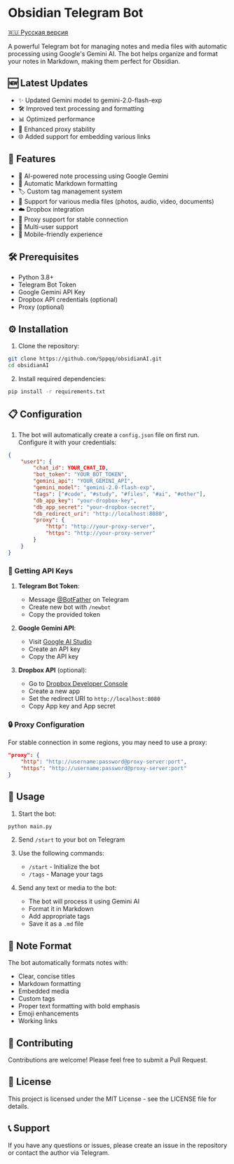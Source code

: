 # Obsidian Telegram Bot

[🇷🇺 Русская версия](README_RU.md)

A powerful Telegram bot for managing notes and media files with automatic processing using Google's Gemini AI. The bot helps organize and format your notes in Markdown, making them perfect for Obsidian.

## 🆕 Latest Updates

- ✨ Updated Gemini model to gemini-2.0-flash-exp
- 🛠️ Improved text processing and formatting
- 📊 Optimized performance
- 🔄 Enhanced proxy stability
- 🌐 Added support for embedding various links

## 🌟 Features

- 🤖 AI-powered note processing using Google Gemini
- 📝 Automatic Markdown formatting
- 🏷️ Custom tag management system
- 📸 Support for various media files (photos, audio, video, documents)
- ☁️ Dropbox integration
- 🔄 Proxy support for stable connection
- 👥 Multi-user support
- 📱 Mobile-friendly experience

## 🛠️ Prerequisites

- Python 3.8+
- Telegram Bot Token
- Google Gemini API Key
- Dropbox API credentials (optional)
- Proxy (optional)

## ⚙️ Installation

1. Clone the repository:
```bash
git clone https://github.com/Sppqq/obsidianAI.git
cd obsidianAI
```

2. Install required dependencies:
```bash
pip install -r requirements.txt
```

## 📋 Configuration

1. The bot will automatically create a `config.json` file on first run. Configure it with your credentials:

```json
{
    "user1": {
        "chat_id": YOUR_CHAT_ID,
        "bot_token": "YOUR_BOT_TOKEN",
        "gemini_api": "YOUR_GEMINI_API",
        "gemini_model": "gemini-2.0-flash-exp",
        "tags": ["#code", "#study", "#files", "#ai", "#other"],
        "db_app_key": "your-dropbox-key",
        "db_app_secret": "your-dropbox-secret",
        "db_redirect_uri": "http://localhost:8080",
        "proxy": {
            "http": "http://your-proxy-server",
            "https": "http://your-proxy-server"
        }
    }
}
```

### 🔑 Getting API Keys

1. **Telegram Bot Token**:
   - Message [@BotFather](https://t.me/BotFather) on Telegram
   - Create new bot with `/newbot`
   - Copy the provided token

2. **Google Gemini API**:
   - Visit [Google AI Studio](https://makersuite.google.com/app/apikey)
   - Create an API key
   - Copy the API key

3. **Dropbox API** (optional):
   - Go to [Dropbox Developer Console](https://www.dropbox.com/developers/apps)
   - Create a new app
   - Set the redirect URI to `http://localhost:8080`
   - Copy App key and App secret

### 🔒 Proxy Configuration

For stable connection in some regions, you may need to use a proxy:

```json
"proxy": {
    "http": "http://username:password@proxy-server:port",
    "https": "http://username:password@proxy-server:port"
}
```

## 🚀 Usage

1. Start the bot:
```bash
python main.py
```

2. Send `/start` to your bot on Telegram

3. Use the following commands:
   - `/start` - Initialize the bot
   - `/tags` - Manage your tags

4. Send any text or media to the bot:
   - The bot will process it using Gemini AI
   - Format it in Markdown
   - Add appropriate tags
   - Save it as a `.md` file

## 📝 Note Format

The bot automatically formats notes with:
- Clear, concise titles
- Markdown formatting
- Embedded media
- Custom tags
- Proper text formatting with bold emphasis
- Emoji enhancements
- Working links

## 🤝 Contributing

Contributions are welcome! Please feel free to submit a Pull Request.

## 📄 License

This project is licensed under the MIT License - see the LICENSE file for details.

## 📞 Support

If you have any questions or issues, please create an issue in the repository or contact the author via Telegram. 